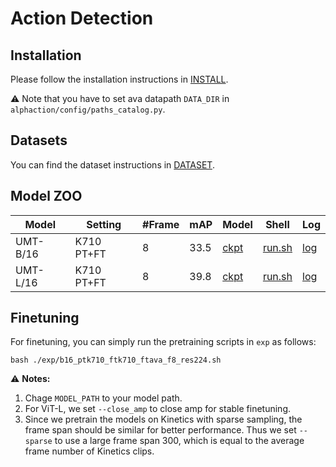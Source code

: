 # Action Detection

## Installation

Please follow the installation instructions in [INSTALL](../INSTALL.md).

:warning: Note that you have to set ava datapath `DATA_DIR` in `alphaction/config/paths_catalog.py`.

## Datasets

You can find the dataset instructions in [DATASET](../DATASET.md).

## Model ZOO

| Model    | Setting  | #Frame   | mAP  | Model  | Shell  | Log  |
| -------- | -------  | -------- | ------ | ------ | ------ | ---- |
| UMT-B/16 | K710 PT+FT  | 8    | 33.5 | [ckpt](https://pjlab-gvm-data.oss-cn-shanghai.aliyuncs.com/umt/single_modality/b16_ptk710_ftk710_ftava_f8_res224.pth) | [run.sh](./exp/b16_ptk710_ftk710_ftava_f8_res224.sh) | [log](https://pjlab-gvm-data.oss-cn-shanghai.aliyuncs.com/umt/single_modality/b16_ptk710_ftk710_ftava_f8_res224.txt) |
| UMT-L/16 | K710 PT+FT  | 8    | 39.8 | [ckpt](https://pjlab-gvm-data.oss-cn-shanghai.aliyuncs.com/umt/single_modality/l16_ptk710_ftk710_ftava_f8_res224.pth) | [run.sh](./exp/l16_ptk710_ftk710_ftava_f8_res224.sh) | [log](https://pjlab-gvm-data.oss-cn-shanghai.aliyuncs.com/umt/single_modality/l16_ptk710_ftk710_ftava_f8_res224.txt) |


## Finetuning

For finetuning, you can simply run the pretraining scripts in `exp` as follows:
```shell
bash ./exp/b16_ptk710_ftk710_ftava_f8_res224.sh
```

:warning: **Notes:**
1. Chage `MODEL_PATH` to your model path.
2. For ViT-L, we set `--close_amp` to close amp for stable finetuning.
3. Since we pretrain the models on Kinetics with sparse sampling, the frame span should be similar for better performance. Thus we set `--sparse` to use a large frame span 300, which is equal to the average frame number of Kinetics clips.